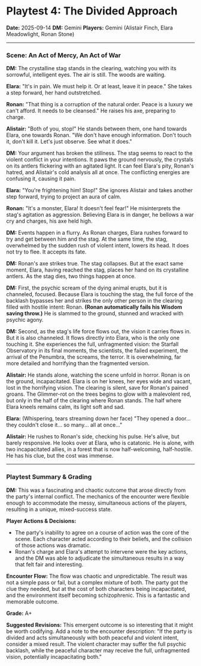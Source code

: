 # Playtest 4: The Divided Approach

**Date:** 2025-09-14
**DM:** Gemini
**Players:** Gemini (Alistair Finch, Elara Meadowlight, Ronan Stone)

---

### Scene: An Act of Mercy, An Act of War

**DM:** The crystalline stag stands in the clearing, watching you with its sorrowful, intelligent eyes. The air is still. The woods are waiting.

**Elara:** "It's in pain. We must help it. Or at least, leave it in peace." She takes a step forward, her hand outstretched.

**Ronan:** "That thing is a corruption of the natural order. Peace is a luxury we can't afford. It needs to be cleansed." He raises his axe, preparing to charge.

**Alistair:** "Both of you, stop!" He stands between them, one hand towards Elara, one towards Ronan. "We don't have enough information. Don't touch it, don't kill it. Let's just observe. See what it does."

**DM:** Your argument has broken the stillness. The stag seems to react to the violent conflict in your intentions. It paws the ground nervously, the crystals on its antlers flickering with an agitated light. It can feel Elara's pity, Ronan's hatred, and Alistair's cold analysis all at once. The conflicting energies are confusing it, causing it pain.

**Elara:** "You're frightening him! Stop!" She ignores Alistair and takes another step forward, trying to project an aura of calm.

**Ronan:** "It's a monster, Elara! It doesn't feel fear!" He misinterprets the stag's agitation as aggression. Believing Elara is in danger, he bellows a war cry and charges, his axe held high.

**DM:** Events happen in a flurry. As Ronan charges, Elara rushes forward to try and get between him and the stag. At the same time, the stag, overwhelmed by the sudden rush of violent intent, lowers its head. It does not try to flee. It accepts its fate.

**DM:** Ronan's axe strikes true. The stag collapses. But at the exact same moment, Elara, having reached the stag, places her hand on its crystalline antlers. As the stag dies, two things happen at once.

**DM:** First, the psychic scream of the dying animal erupts, but it is channeled, focused. Because Elara is touching the stag, the full force of the backlash bypasses her and strikes the only other person in the clearing filled with hostile intent: Ronan. **(Ronan automatically fails his Wisdom saving throw.)** He is slammed to the ground, stunned and wracked with psychic agony.

**DM:** Second, as the stag's life force flows out, the vision it carries flows in. But it is also channeled. It flows directly into Elara, who is the only one touching it. She experiences the full, unfragmented vision: the Starfall Observatory in its final moments, the scientists, the failed experiment, the arrival of the Penumbra, the screams, the terror. It is overwhelming, far more detailed and horrifying than the fragmented version.

**Alistair:** He stands alone, watching the scene unfold in horror. Ronan is on the ground, incapacitated. Elara is on her knees, her eyes wide and vacant, lost in the horrifying vision. The clearing is silent, save for Ronan's pained groans. The Glimmer-rot on the trees begins to glow with a malevolent red, but only in the half of the clearing where Ronan stands. The half where Elara kneels remains calm, its light soft and sad.

**Elara:** (Whispering, tears streaming down her face) "They opened a door... they couldn't close it... so many... all at once..."

**Alistair:** He rushes to Ronan's side, checking his pulse. He's alive, but barely responsive. He looks over at Elara, who is catatonic. He is alone, with two incapacitated allies, in a forest that is now half-welcoming, half-hostile. He has his clue, but the cost was immense.

---

### Playtest Summary & Grading

**DM:** This was a fascinating and chaotic outcome that arose directly from the party's internal conflict. The mechanics of the encounter were flexible enough to accommodate the messy, simultaneous actions of the players, resulting in a unique, mixed-success state.

**Player Actions & Decisions:**
*   The party's inability to agree on a course of action was the core of the scene. Each character acted according to their beliefs, and the collision of those actions was dramatic.
*   Ronan's charge and Elara's attempt to intervene were the key actions, and the DM was able to adjudicate the simultaneous results in a way that felt fair and interesting.

**Encounter Flow:** The flow was chaotic and unpredictable. The result was not a simple pass or fail, but a complex mixture of both. The party got the clue they needed, but at the cost of both characters being incapacitated, and the environment itself becoming schizophrenic. This is a fantastic and memorable outcome.

**Grade:** A+

**Suggested Revisions:** This emergent outcome is so interesting that it might be worth codifying. Add a note to the encounter description: "If the party is divided and acts simultaneously with both peaceful and violent intent, consider a mixed result. The violent character may suffer the full psychic backlash, while the peaceful character may receive the full, unfragmented vision, potentially incapacitating both."